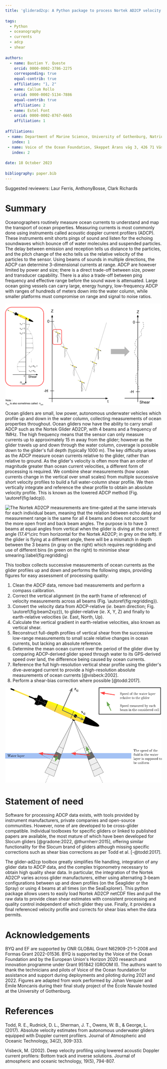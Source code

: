 ```yaml
---
title: 'gliderad2cp: A Python package to process Nortek AD2CP velocity profiles from gliders'

tags:
  - Python
  - oceanography
  - currents
  - adcp
  - shear

authors:
  - name: Bastien Y. Queste
    orcid: 0000-0002-3786-2275
    corresponding: true
    equal-contrib: true
    affiliation: "1, 2"
  - name: Callum Rollo
    orcid: 0000-0002-5134-7886
    equal-contrib: true
    affiliation: 2
  - name: Estel Font
    orcid: 0000-0002-8767-6665
    affiliation: 1

affiliations:
 - name: Department of Marine Science, University of Gothenburg, Natrium, Box 463, 405 30 Göteborg, Sweden
   index: 1
 - name: Voice of the Ocean Foundation, Skeppet Ärans väg 3, 426 71 Västra Frölunda, Sweden 
   index: 2

date: 18 October 2023

bibliography: paper.bib
---
```


Suggested reviewers: Laur Ferris, AnthonyBosse, Clark Richards

# Summary

Oceanographers routinely measure ocean currents to understand and map the transport of ocean properties. Measuring currents is most commonly done using instruments called acoustic doppler current profilers (ADCP). These instruments emit shorts pings of sound and listen for the echoing soundwaves which bounce off of water molecules and suspended particles. The delay between emission and reception tells us distance to the particles, and the pitch change of the echo tells us the relative velocity of the particles to the sensor. Using beams of sounds in multiple directions, the ADCP can determine 3-dimensional currents at range. ADCP are however limited by power and size; there is a direct trade-off between size, power and transducer capability. There is a also a trade-off between ping frequency and effective range before the sound wave is attenuated. Large ocean going vessels can carry large, energy hungry, low-frequency ADCP with ranges of hundreds of meters down into the water column, while smaller platforms must compromise on range and signal to noise ratios.

![The lowered ADCP method combines successive short profiles of vertical shear to recover the shape of the full depth velocity porofile.\label{fig:ladcp}](paper_figures/lADCP.png)

Ocean gliders are small, low power, autonomous underwater vehicles which profile up and down in the water column, collecting measurements of ocean properties throughout. Ocean gliders now have the ability to carry small ADCP such as the Nortek Glider AD2CP, with 4 beams and a frequency of 1MHz. The high frequency means that the sensor can only measure currents up to approximately 15 m away from the glider; however as the glider travels up and down through the water column, coverage is possible down to the glider's full depth (typically 1000 m). The key difficulty arises as the ADCP measure ocean currents relative to the glider, rather than relative to ground. As the glider's velocity is often more than an order of magnitude greater than ocean current velocities, a different form of processing is required. We combine shear measurements (how ocean currents change in the vertical over small scales) from multiple successive short velocity profiles to build a full water-column shear profile. We then vertically integrate and reference the shear profile to obtain an absolute velocity profile. This is known as the lowered ADCP method (Fig. \autoref{fig:ladcp}). 

![The Nortek AD2CP measurements are time-gated at the same intervals for each individual beam, meaning that the relation between echo delay and measurement range is the same for all 4 beams and does not account for the more open front and back beam angles. The purpose is to have 3 beams at equal angles from vertical when the glider is diving at the correct angle (17.4$^\circ$ from horizontal for the Nortek AD2CP; in grey on the left). If the glider is flying at a different angle, there will be a mismatch in depth between the 3 beams (in gray on the right) which requires regridding and use of different bins (in green on the right) to minimise shear smearing.\label{fig:regridding}](paper_figures/regridding.png)


This toolbox collects successive measurements of ocean currents as the glider profiles up and down and performs the following steps, providing figures for easy assessment of processing quality:
1. Clean the ADCP data, remove bad measurements and perform a compass calibration.
2. Correct the vertical alignment (in the earth frame of reference) of velocity measurements across all beams (Fig. \autoref{fig:regridding}).
3. Convert the velocity data from ADCP-relative (*ie*. beam direction; Fig. \autoref{fig:beam2xyz}), to glider-relative (*ie*. X, Y, Z) and finally to earth-relative velocities (*ie*. East, North, Up).
4. Calculate the vertical gradient in earth-relative velocities, also known as vertical shear.
5. Reconstruct full-depth profiles of vertical shear from the successive low-range measurements to small scale relative changes in ocean currents, but lacking an absolute reference.
6. Determine the mean ocean current over the period of the glider dive by comparing ADCP-derived glider speed through water to its GPS-derived speed over land, the difference being caused by ocean currents.
7. Reference the full high-resolution vertical shear profile using the glider's dive-averaged current to provide a high-resolution absolute measurements of ocean currents [@visbeck:2002].
8. Perform a shear-bias correction where possible [@todd:2017].


![ADCP beams measure the along-beam velocity which needs to be converted to X,Y,Z velocities relative to teh glider's frame of reference. The coordinate transform matrix is specific to each instrument as it is defined by the angle of the different beams relative to the glider.\label{fig:beam2xyz}](paper_figures/beam2xyz.png)

# Statement of need

Software for processing ADCP data exists, with tools provided by instrument manufacturers, private companies and open-source communities. However, none of are developed to be cross-glider compatible. Individual toolboxes for specific gliders or linked to published papers are available, the most mature of which have been developed for Slocum gliders [@gradone:2022, @thurnherr:2015], offering similar functionality for the Slocum brand of gliders although missing specific corrections such as shear bias corrections as per Todd et al. [-@todd:2017].

The glider-ad2cp toolbox greatly simplifies file handling, integration of any glider data to ADCP data, and the complex trigonometry necessary to obtain high quality shear data. In particular, the integration of the Nortek AD2CP varies across glider manufacturers, either using alternating 3-beam configurations between up and down profiles (on the Seaglider or the Spray) or using 4 beams at all times (on the SeaExplorer). This python package allows users to easily load Nortek AD2CP netCDF files and pull the raw data to provide clean shear estimates with consistent processing and quality control independent of which glider they use. Finally, it provides a final referenced velocity profile and corrects for shear bias when the data permits.

# Acknowledgements

BYQ and EF are supported by ONR GLOBAL Grant N62909-21-1-2008 and Formas Grant 2022-01536. BYQ is supported by the Voice of the Ocean Foundation and by the European Union's Horizon 2020 research and innovation programme under Grant 951842 (GROOM II). The authors want to thank the technicians and pilots of Voice of the Ocean foundation for assistance and support during deployments and piloting during 2021 and 2022. Figures are adapted from work performed by Johan Verquier and Émile Moncanis during their final study project of the École Navale hosted at the University of Gothenburg.

# References

Todd, R. E., Rudnick, D. L., Sherman, J. T., Owens, W. B., & George, L. (2017). Absolute velocity estimates from autonomous underwater gliders equipped with Doppler current profilers. Journal of Atmospheric and Oceanic Technology, 34(2), 309-333.

Visbeck, M. (2002). Deep velocity profiling using lowered acoustic Doppler current profilers: Bottom track and inverse solutions. Journal of atmospheric and oceanic technology, 19(5), 794-807.